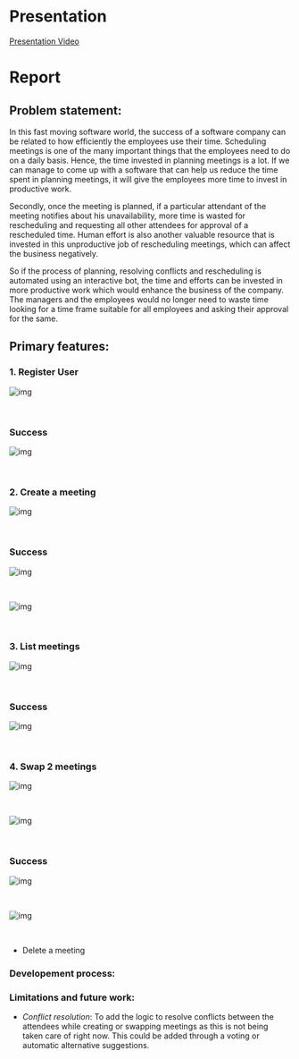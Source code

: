 
# Presentation

[Presentation Video](https://www.youtube.com/watch?v=TrGm6JbKymk&t=176s)


# Report

## Problem statement:
In this fast moving software world, the success of a software company can be related to how efficiently the employees use their time. Scheduling meetings is one of the many important things that the employees need to do on a daily basis. Hence, the time invested in planning meetings is a lot. If we can manage to come up with a software that can help us reduce the time spent in planning meetings, it will give the employees more time to invest in productive work.

Secondly, once the meeting is planned, if a particular attendant of the meeting notifies about his unavailability, more time is wasted for rescheduling and requesting all other attendees for approval of a rescheduled time. Human effort is also another valuable resource that is invested in this unproductive job of rescheduling meetings, which can affect the business negatively.

So if the process of planning, resolving conflicts and rescheduling is automated using an interactive bot, the time and efforts can be invested in more productive work which would enhance the business of the company. The managers and the employees would no longer need to waste time looking for a time frame suitable for all employees and asking their approval for the same.


## Primary features:

### 1. Register User

![img](https://github.ncsu.edu/nsingh9/CSC510-Bot/blob/master/img/register.png)        

<br />

### Success

![img](https://github.ncsu.edu/nsingh9/CSC510-Bot/blob/master/img/register%20op.png)

<br />

### 2. Create a meeting

![img](https://github.ncsu.edu/nsingh9/CSC510-Bot/blob/master/img/Schedule.png)    

<br />

### Success

![img](https://github.ncsu.edu/nsingh9/CSC510-Bot/blob/master/img/Schedule%20op.png)

<br />


![img](https://github.ncsu.edu/nsingh9/CSC510-Bot/blob/master/img/Schedule%20op2.png)

<br />



### 3. List meetings

![img](https://github.ncsu.edu/nsingh9/CSC510-Bot/blob/master/img/List.png)    

<br />

### Success

![img](https://github.ncsu.edu/nsingh9/CSC510-Bot/blob/master/img/List%20op.png)

<br />



### 4. Swap 2 meetings

![img](https://github.ncsu.edu/nsingh9/CSC510-Bot/blob/master/img/Swap%201.png)    

<br />


![img](https://github.ncsu.edu/nsingh9/CSC510-Bot/blob/master/img/Swap%202.png) 

<br />

### Success

![img](https://github.ncsu.edu/nsingh9/CSC510-Bot/blob/master/img/Swap%20op.png)

<br />


![img](https://github.ncsu.edu/nsingh9/CSC510-Bot/blob/master/img/Swap%20op%202.png)

<br />

* Delete a meeting


### Developement process:

### Limitations and future work:
 * *Conflict resolution*: To add the logic to resolve conflicts between the attendees while creating or swapping meetings as this is not being taken care of right now. This could be added through a voting or automatic alternative suggestions.

